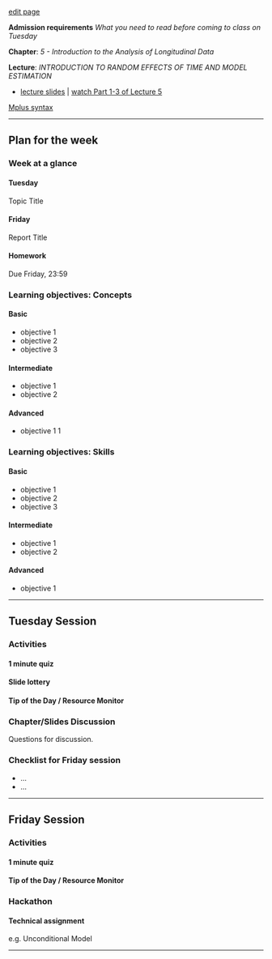 [edit page](https://github.com/andkov/MLMtime/edit/gh-pages/4.md)

**Admission requirements** *What you need to read before coming to class on Tuesday* 

**Chapter**: *5 - Introduction to the Analysis of Longitudinal Data*   

**Lecture**: *INTRODUCTION TO RANDOM EFFECTS OF TIME AND MODEL ESTIMATION*  
- [ lecture slides](http://www.lesahoffman.com/944/944_Lecture05_Random_Effects.pdf) |  [watch Part 1-3 of Lecture 5](http://www.lesahoffman.com/944/index.html)  

[Mplus syntax](http://www.pilesofvariance.com/Chapter5/MPLUS/MPLUS_Chapter5.html)

---- 


## Plan for the week 

### Week at a glance

#### Tuesday
Topic Title

#### Friday 
Report Title

#### Homework 
Due Friday, 23:59


### Learning objectives: Concepts


#### Basic
- objective 1  
- objective 2  
- objective 3  

#### Intermediate  
- objective 1  
- objective 2  

#### Advanced 
- objective 1  1   


### Learning objectives: Skills 


#### Basic
- objective 1  
- objective 2  
- objective 3  

#### Intermediate  
- objective 1  
- objective 2  

#### Advanced 
- objective 1 


----
 
## Tuesday Session  


### Activities

#### 1 minute quiz    

#### Slide lottery   

#### Tip of the Day / Resource Monitor


### Chapter/Slides Discussion 
Questions for discussion.  

### Checklist for Friday session
- ...  
- ...  



---- 

## Friday Session


### Activities 

#### 1 minute quiz

#### Tip of the Day / Resource Monitor 


### Hackathon

#### Technical assignment
e.g. Unconditional Model


----
